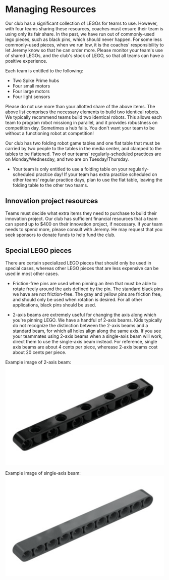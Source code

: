 # Managing Resources

Our club has a significant collection of LEGOs for teams to use. However, with four teams sharing these resources, coaches must ensure their team is using only its fair share. In the past, we have run out of commonly-used lego pieces, such as black pins, which should never happen. For some less commonly-used pieces, when we run low, it is the coaches' responsibility to let Jeremy know so that he can order more. Please monitor your team's use of shared LEGOs, and the club's stock of LEGO, so that all teams can have a positive experience.

Each team is entitled to the following:
* Two Spike Prime hubs
* Four small motors
* Four large motors
* Four light sensors

Please do not use more than your allotted share of the above items. The above list comprises the necessary elements to build two identical robots. We typically recommend teams build two identical robots. This allows each team to program robot missiong in parallel, and it provides robustness on competition day. Sometimes a hub fails. You don't want your team to be without a functioning robot at competition!

Our club has two folding robot game tables and one flat table that must be carried by two people to the tables in the media center, and clamped to the tables to be flattened. Two of our teams' regularly-scheduled practices are on Monday/Wednesday, and two are on Tuesday/Thursday.

* Your team is only entitled to use a folding table on your regularly-scheduled practice day! If your team has extra practice scheduled on other teams' regular practice days, plan to use the flat table, leaving the folding table to the other two teams.

## Innovation project resources

Teams must decide what extra items they need to purchase to build their innovation project. Our club has sufficient financial resources that a team can spend up to $400 on their innovation project, if necessary. If your team needs to spend more, please consult with Jeremy. He may request that you seek sponsors to donate funds to help fund the club.

## Special LEGO pieces

There are certain specialized LEGO pieces that should only be used in special cases, whereas other LEGO pieces that are less expensive can be used in most other cases.

* Friction-free pins are used when pinning an item that must be able to rotate freely around the axis defined by the pin. The standard black pins we have are not friction-free. The gray and yellow pins are friction free, and should only be used when rotation is desired. For all other applications, black pins should be used.

* 2-axis beams are extremely useful for changing the axis along which you're pinning LEGO. We have a handful of 2-axis beams. Kids typically do not recognize the distinction between the 2-axis beams and a standard beam, for which all holes align along the same axis. If you see your teammates using 2-axis beams when a single-axis beam will work, direct them to use the single-axis beam instead. For reference, single axis beams are about 4 cents per piece, wherease 2-axis beams cost about 20 cents per piece.

Example image of 2-axis beam: ![2-axis beam](../images/two_axis_eleven_hole_beam.png)

Example image of single-axis beam: ![single-axis beam](../images/single_axis_eleven_hole_beam.png)

